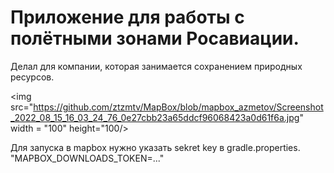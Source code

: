 # Приложение для работы с полётными зонами Росавиации.
Делал для компании, которая занимается сохранением природных ресурсов.

<img src="https://github.com/ztzmtv/MapBox/blob/mapbox_azmetov/Screenshot_2022_08_15_16_03_24_76_0e27cbb23a65ddcf96068423a0d61f6a.jpg" width = "100" height="100/>

Для запуска в mapbox нужно указать sekret key в gradle.properties. "MAPBOX_DOWNLOADS_TOKEN=..."
